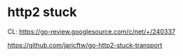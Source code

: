 # http2 stuck

CL: https://go-review.googlesource.com/c/net/+/240337

https://github.com/jaricftw/go-http2-stuck-transport
